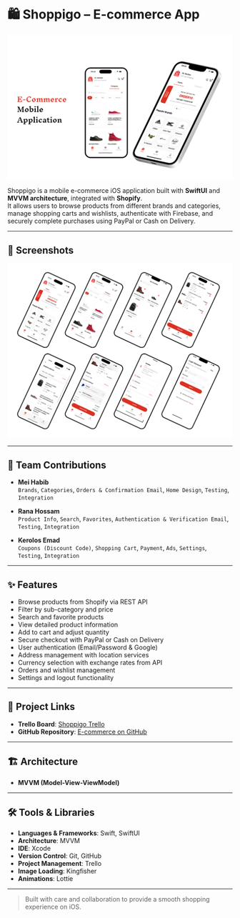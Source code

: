 # 🛍️ Shoppigo – E-commerce App  

![Shoppigo Cover](./assets/Cover%20screen.png)  

Shoppigo is a mobile e-commerce iOS application built with **SwiftUI** and **MVVM architecture**, integrated with **Shopify**.  
It allows users to browse products from different brands and categories, manage shopping carts and wishlists, authenticate with Firebase, and securely complete purchases using PayPal or Cash on Delivery.  

---

## 📱 Screenshots  

![App Screens](./assets/shoppigo%20app%20screens%20(1).png)  

---

## 👥 Team Contributions  

- **Mei Habib**  
  `Brands`, `Categories`, `Orders & Confirmation Email`, `Home Design`, `Testing`, `Integration`

- **Rana Hossam**  
  `Product Info`, `Search`, `Favorites`, `Authentication & Verification Email`, `Testing`, `Integration`

- **Kerolos Emad**  
  `Coupons (Discount Code)`, `Shopping Cart`, `Payment`, `Ads`, `Settings`, `Testing`, `Integration`

---

## ✨ Features  

- Browse products from Shopify via REST API  
- Filter by sub-category and price  
- Search and favorite products  
- View detailed product information  
- Add to cart and adjust quantity  
- Secure checkout with PayPal or Cash on Delivery  
- User authentication (Email/Password & Google)  
- Address management with location services  
- Currency selection with exchange rates from API  
- Orders and wishlist management  
- Settings and logout functionality  

---

## 🔗 Project Links  

- **Trello Board**: [Shoppigo Trello](https://trello.com/b/qlsZNqnd/shoppigo)  
- **GitHub Repository**: [E-commerce on GitHub](https://github.com/Ranahossam156/E-commerce)  

---

## 🏗️ Architecture  

- **MVVM (Model-View-ViewModel)**  

---

## 🛠️ Tools & Libraries  

- **Languages & Frameworks**: Swift, SwiftUI  
- **Architecture**: MVVM  
- **IDE**: Xcode  
- **Version Control**: Git, GitHub  
- **Project Management**: Trello  
- **Image Loading**: Kingfisher  
- **Animations**: Lottie  

---

> Built with care and collaboration to provide a smooth shopping experience on iOS.  
